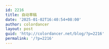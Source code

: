 ```yaml
---
id: 2216
title: 自动草稿
date: '2025-01-02T16:40:54+08:00'
author: colordancer
layout: post
guid: 'http://colordancer.net/blog/?p=2216'
permalink: '/?p=2216'
---
```



